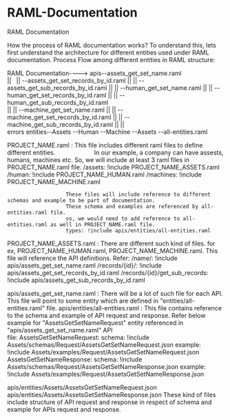 # RAML-Documentation
RAML Documentation


How the process of RAML documentation works?
To understand this, lets first understand the architecture for different entities used under RAML documentation.
Process Flow among different entities in RAML structure:

RAML Documentation----> apis--assets_get_set_name.raml
                        ||      || --assets_get_set_records_by_id.raml
                        ||      || --assets_get_sub_records_by_id.raml
                        ||      || --human_get_set_name.raml
                        ||      || --human_get_set_records_by_id.raml
                        ||      || --human_get_sub_records_by_id.raml               
                        ||      || --machine_get_set_name.raml
                        ||      || --machine_get_set_records_by_id.raml
                        ||      || --machine_get_sub_records_by_id.raml
                        ||      ||                          
                      errors    entities--Assets
                                    --Human
                                    --Machine
                                    --Assets
                                    --all-entities.raml


PROJECT_NAME.raml   :  This file includes different raml files to define different entities.
                       In our example, a company can have assests, humans, machines etc. 
                       So, we will include at least 3 raml files in PROJECT_NAME.raml file.
                       /assets: !include PROJECT_NAME_ASSETS.raml                       
                       /human: !include PROJECT_NAME_HUMAN.raml
                       /machines: !include PROJECT_NAME_MACHINE.raml

                       These files will include reference to different schemas and example to be part of documentation.
                       These schema and examples are referenced by all-entities.raml file.
                       so, we would need to add reference to all-entities.raml as well in PROJECT_NAME.raml file.
                       types: !include apis/entities/all-entities.raml

PROJECT_NAME_ASSETS.raml  : There are different such kind of files. for ex, PROJECT_NAME_HUMAN.raml, PROJECT_NAME_MACHINE.raml.
                        This file will reference the API definitions.
                        Refer:
                        /name/: !include apis/assets_get_set_name.raml
                        /records/{id}/: !include apis/assets_get_set_records_by_id.raml
                        /records/{id}/get_sub_records: !include apis/assets_get_sub_records_by_id.raml


apis/assets_get_set_name.raml :  There will be a lot of such file for each API.
                          This file will point to some entity which are defined in "entities/all-entities.raml" file.
apis/entities/all-entities.raml : This file contains reference to the schema and example of API request and response.
                           Refer below example for "AssetsGetSetNameRequest" entity referenced in "apis/assets_get_set_name.raml" API  
                           file:
                           AssetsGetSetNameRequest:
                               schema: !include Assets/schemas/Request/AssetsGetSetNameRequest.json
                               example: !include Assets/examples/Request/AssetsGetSetNameRequest.json
                           AssetsGetSetNameResponse:
                               schema: !include Assets/schemas/Request/AssetsGetSetNameResponse.json
                               example: !include Assets/examples/Request/AssetsGetSetNameResponse.json

apis/entities/Assets/AssetsGetSetNameRequest.json
apis/entities/Assets/AssetsGetSetNameResponse.json
                         These kind of files include structure of API request and response in respect of schema and example for APIs
                         request and response.
